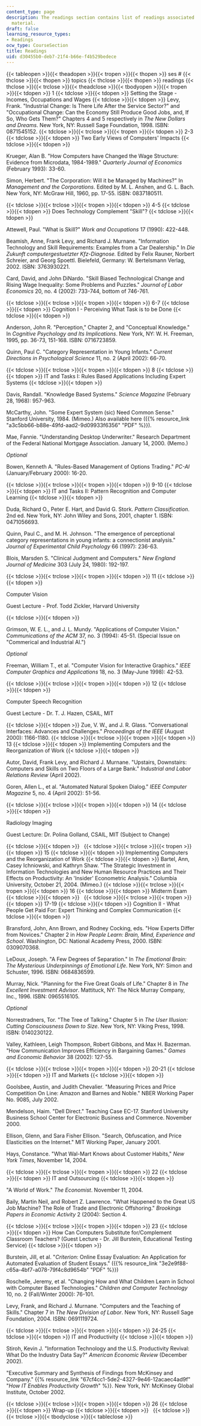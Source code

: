 ```yaml
---
content_type: page
description: The readings section contains list of readings associated with the course
  material.
draft: false
learning_resource_types:
- Readings
ocw_type: CourseSection
title: Readings
uid: d30455b0-deb7-21f4-b66e-f4b529bedece
---
```

{{< tableopen >}}{{< theadopen >}}{{< tropen >}}{{< thopen >}}
ses #
{{< thclose >}}{{< thopen >}}
topics
{{< thclose >}}{{< thopen >}}
readings
{{< thclose >}}{{< trclose >}}{{< theadclose >}}{{< tbodyopen >}}{{< tropen >}}{{< tdopen >}}
1
{{< tdclose >}}{{< tdopen >}}
Setting the Stage - Incomes, Occupations and Wages
{{< tdclose >}}{{< tdopen >}}
Levy, Frank. "Industrial Change: Is There Life After the Service Sector?" and "Occupational Change: Can the Economy Still Produce Good Jobs, and, If So, Who Gets Them?" Chapters 4 and 5 respectively in *The New Dollars and Dreams*. New York, NY: Russell Sage Foundation, 1998. ISBN: 0871545152.
{{< tdclose >}}{{< trclose >}}{{< tropen >}}{{< tdopen >}}
2-3
{{< tdclose >}}{{< tdopen >}}
Two Early Views of Computers' Impacts
{{< tdclose >}}{{< tdopen >}}

Krueger, Alan B. "How Computers have Changed the Wage Structure: Evidence from Microdata, 1984-1989." *Quarterly Journal of Economics* (February 1993): 33-60.

Simon, Herbert. "The Corporation: Will it be Managed by Machines?" In *Management and the Corporations*. Edited by M. L. Anshen, and G. L. Bach. New York, NY: McGraw Hill, 1960, pp. 17-55. ISBN: 0837180511.

{{< tdclose >}}{{< trclose >}}{{< tropen >}}{{< tdopen >}}
4-5
{{< tdclose >}}{{< tdopen >}}
Does Technology Complement "Skill"?
{{< tdclose >}}{{< tdopen >}}

Attewell, Paul. "What is Skill?" *Work and Occupations* 17 (1990): 422-448.

Beamish, Anne, Frank Levy, and Richard J. Murnane. "Information Technology and Skill Requirements: Examples from a Car Dealership." In *Die Zukunft computergestuetzter Kfz-Diagnose.* Edited by Felix Rauner, Norbert Schreier, and Georg Spoettl. Bielefeld, Germany: W. Bertelsmann Verlag, 2002. ISBN: 3763930221.

Card, David, and John DiNardo. "Skill Biased Technological Change and Rising Wage Inequality: Some Problems and Puzzles." *Journal of Labor Economics* 20, no. 4 (2002): 733-744, bottom of 746-761.

{{< tdclose >}}{{< trclose >}}{{< tropen >}}{{< tdopen >}}
6-7
{{< tdclose >}}{{< tdopen >}}
Cognition I - Perceiving What Task is to be Done
{{< tdclose >}}{{< tdopen >}}

Anderson, John R. "Perception," Chapter 2, and "Conceptual Knowledge." In *Cognitive Psychology and Its Implications*. New York, NY: W. H. Freeman, 1995, pp. 36-73, 151-168. ISBN: 0716723859.

Quinn, Paul C. "Category Representation in Young Infants." *Current Directions in Psychological Science* 11, no. 2 (April 2002): 66-70.

{{< tdclose >}}{{< trclose >}}{{< tropen >}}{{< tdopen >}}
8
{{< tdclose >}}{{< tdopen >}}
IT and Tasks I: Rules Based Applications Including Expert Systems
{{< tdclose >}}{{< tdopen >}}

Davis, Randall. "Knowledge Based Systems." *Science Magazine* (February 28, 1968): 957-963.

McCarthy, John. "Some Expert System (sic) Need Common Sense." Stanford University, 1984. (Mimeo.) Also available here ({{% resource_link "a3c5bb66-b88e-49fd-aad2-9d09933f6356" "PDF" %}}).

Mae, Fannie. "Understanding Desktop Underwriter." Research Department of the Federal National Mortgage Association. January 14, 2000. (Memo.)

*Optional*

Bowen, Kenneth A. "Rules-Based Management of Options Trading." *PC-AI* (January/February 2000): 16-20.

{{< tdclose >}}{{< trclose >}}{{< tropen >}}{{< tdopen >}}
9-10
{{< tdclose >}}{{< tdopen >}}
IT and Tasks II: Pattern Recognition and Computer Learning
{{< tdclose >}}{{< tdopen >}}

Duda, Richard O., Peter E. Hart, and David G. Stork. *Pattern Classification*. 2nd ed. New York, NY: John Wiley and Sons, 2001, chapter 1. ISBN: 0471056693.

Quinn, Paul C., and M. H. Johnson. "The emergence of perceptional category representations in young infants: a connectionist analysis." *Journal of Experimental Child Psychology* 66 (1997): 236-63.

Blois, Marsden S. "Clinical Judgment and Computers." *New England Journal of Medicine* 303 (July 24, 1980): 192-197.

{{< tdclose >}}{{< trclose >}}{{< tropen >}}{{< tdopen >}}
11
{{< tdclose >}}{{< tdopen >}}

Computer Vision

Guest Lecture - Prof. Todd Zickler, Harvard University

{{< tdclose >}}{{< tdopen >}}

Grimson, W. E. L., and J. L. Mundy. "Applications of Computer Vision." *Communications of the ACM* 37, no. 3 (1994): 45-51. (Special Issue on "Commerical and Industrial AI.")

*Optional*

Freeman, William T., et al. "Computer Vision for Interactive Graphics." *IEEE Computer Graphics and Applications* 18, no. 3 (May-June 1998): 42-53.

{{< tdclose >}}{{< trclose >}}{{< tropen >}}{{< tdopen >}}
12
{{< tdclose >}}{{< tdopen >}}

Computer Speech Recognition

Guest Lecture - Dr. T. J. Hazen, CSAIL, MIT

{{< tdclose >}}{{< tdopen >}}
Zue, V. W., and J. R. Glass. "Conversational Interfaces: Advances and Challenges." *Proceedings of the IEEE* (August 2000): 1166-1180.
{{< tdclose >}}{{< trclose >}}{{< tropen >}}{{< tdopen >}}
13
{{< tdclose >}}{{< tdopen >}}
Implementing Computers and the Reorganization of Work
{{< tdclose >}}{{< tdopen >}}

Autor, David, Frank Levy, and Richard J. Murnane. "Upstairs, Downstairs: Computers and Skills on Two Floors of a Large Bank." *Industrial and Labor Relations Review* (April 2002).

Goren, Allen L., et al. "Automated Natural Spoken Dialog." *IEEE Computer Magazine* 5, no. 4 (April 2002): 51-56.

{{< tdclose >}}{{< trclose >}}{{< tropen >}}{{< tdopen >}}
14
{{< tdclose >}}{{< tdopen >}}

Radiology Imaging

Guest Lecture: Dr. Polina Golland, CSAIL, MIT (Subject to Change)

{{< tdclose >}}{{< tdopen >}}
 
{{< tdclose >}}{{< trclose >}}{{< tropen >}}{{< tdopen >}}
15
{{< tdclose >}}{{< tdopen >}}
Implementing Computers and the Reorganization of Work
{{< tdclose >}}{{< tdopen >}}
Bartel, Ann, Casey Ichniowski, and Kathryn Shaw. "The Strategic Investment in Information Technologies and New Human Resource Practices and Their Effects on Productivity: An 'Insider' Econometric Analysis." Columbia University, October 21, 2004. (Mimeo.)
{{< tdclose >}}{{< trclose >}}{{< tropen >}}{{< tdopen >}}
16
{{< tdclose >}}{{< tdopen >}}
Midterm Exam
{{< tdclose >}}{{< tdopen >}}
 
{{< tdclose >}}{{< trclose >}}{{< tropen >}}{{< tdopen >}}
17-19
{{< tdclose >}}{{< tdopen >}}
Cognition II - What People Get Paid For: Expert Thinking and Complex Communication
{{< tdclose >}}{{< tdopen >}}

Bransford, John, Ann Brown, and Rodney Cocking, eds. "How Experts Differ from Novices." Chapter 2 in *How People Learn: Brain, Mind, Experience and School*. Washington, DC: National Academy Press, 2000. ISBN: 0309070368.

LeDoux, Joseph. "A Few Degrees of Separation." In *The Emotional Brain: The Mysterious Underpinnings of Emotional Life*. New York, NY: Simon and Schuster, 1996. ISBN: 0684836599.

Murray, Nick. "Planning for the Five Great Goals of Life." Chapter 8 in *The Excellent Investment Advisor*. Mattituck, NY: The Nick Murray Company, Inc., 1996. ISBN: 0965516105.

*Optional*

Norrestradners, Tor. "The Tree of Talking." Chapter 5 in *The User Illusion: Cutting Consciousness Down to Size*. New York, NY: Viking Press, 1998. ISBN: 0140230122.

Valley, Kathleen, Leigh Thompson, Robert Gibbons, and Max H. Bazerman. "How Communication Improves Efficiency in Bargaining Games." *Games and Economic Behavior* 38 (2002): 127-55.

{{< tdclose >}}{{< trclose >}}{{< tropen >}}{{< tdopen >}}
20-21
{{< tdclose >}}{{< tdopen >}}
IT and Markets
{{< tdclose >}}{{< tdopen >}}

Goolsbee, Austin, and Judith Chevalier. "Measuring Prices and Price Competition On Line: Amazon and Barnes and Noble." NBER Working Paper No. 9085, July 2002.

Mendelson, Haim. "Dell Direct." Teaching Case EC-17. Stanford University Business School Center for Electronic Business and Commerce. November 2000.

Ellison, Glenn, and Sara Fisher Ellison. "Search, Obfuscation, and Price Elasticities on the Internet." MIT Working Paper, January 2001.

Hays, Constance. "What Wal-Mart Knows about Customer Habits," *New York Times*, November 14, 2004.

{{< tdclose >}}{{< trclose >}}{{< tropen >}}{{< tdopen >}}
22
{{< tdclose >}}{{< tdopen >}}
IT and Outsourcing
{{< tdclose >}}{{< tdopen >}}

"A World of Work." *The Economist*. November 11, 2004.

Baily, Martin Neil, and Robert Z. Lawrence. "What Happened to the Great US Job Machine? The Role of Trade and Electronic Offshoring." *Brookings Papers in Economic Activity* 2 (2004): Section 4.

{{< tdclose >}}{{< trclose >}}{{< tropen >}}{{< tdopen >}}
23
{{< tdclose >}}{{< tdopen >}}
How Can Computers Substitute for/Complement Classroom Teachers? (Guest Lecture - Dr. Jill Burstein, Educational Testing Service)
{{< tdclose >}}{{< tdopen >}}

Burstein, Jill, et al. "*Criterion*: Online Essay Evaluation: An Application for Automated Evaluation of Student Essays." ({{% resource_link "3e2e9f88-c65a-4bf7-a078-79f4c8d9654b" "PDF" %}})

Roschelle, Jeremy, et al. "Changing How and What Children Learn in School with Computer Based Technologies." *Children and Computer Technology* 10, no. 2 (Fall/Winter 2000): 76-101.

Levy, Frank, and Richard J. Murnane. "Computers and the Teaching of Skills." Chapter 7 in *The New Division of Labor*. New York, NY: Russell Sage Foundation, 2004. ISBN: 0691119724.

{{< tdclose >}}{{< trclose >}}{{< tropen >}}{{< tdopen >}}
24-25
{{< tdclose >}}{{< tdopen >}}
IT and Productivity
{{< tdclose >}}{{< tdopen >}}

Stiroh, Kevin J. "Information Technology and the U.S. Productivity Revival: What Do the Industry Data Say?" *American Economic Review* (December 2002).

"Executive Summary and Synthesis of Findings from McKinsey and Company." {{% resource_link "67cf4cc1-5de2-4327-9e46-12acaec4ad9f" "*How IT Enables Productivity Growth*" %}}. New York, NY: McKinsey Global Institute, October 2002.

{{< tdclose >}}{{< trclose >}}{{< tropen >}}{{< tdopen >}}
26
{{< tdclose >}}{{< tdopen >}}
Wrap-up
{{< tdclose >}}{{< tdopen >}}
 
{{< tdclose >}}{{< trclose >}}{{< tbodyclose >}}{{< tableclose >}}
